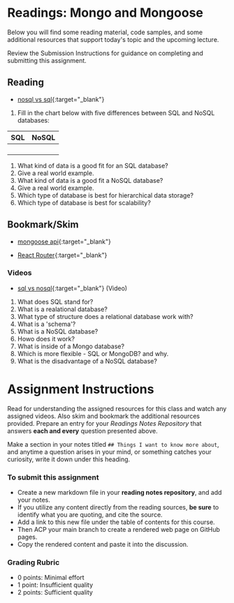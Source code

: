 # Readings: Mongo and Mongoose

Below you will find some reading material, code samples, and some additional resources that support today's topic and the upcoming lecture.

Review the Submission Instructions for guidance on completing and submitting this assignment.

## Reading

- [nosql vs sql](https://www.thegeekstuff.com/2014/01/sql-vs-nosql-db/?utm_source=tuicool){:target="_blank"}

1. Fill in the chart below with five differences between SQL and NoSQL databases:


| SQL    | NoSQL |
| ----------- | ----------- |
|             |             |
|             |             |
|             |             |
|             |             |

1. What kind of data is a good fit for an SQL database?
1. Give a real world example.
1. What kind of data is a good fit a NoSQL database?
1. Give a real world example.
1. Which type of database is best for hierarchical data storage?
1. Which type of database is best for scalability?

## Bookmark/Skim

- [mongoose api](https://mongoosejs.com/docs/api.html#Model){:target="_blank"}

- [React Router](https://reactrouter.com/web/api/BrowserRouter){:target="_blank"}
  
<!-- ## Additional Resources

PLACEHOLDER -->

### Videos

- [sql vs nosql](https://www.youtube.com/watch?v=ZS_kXvOeQ5Y){:target="_blank"} (Video)

1. What does SQL stand for?
1. What is a realational database?
1. What type of structure does a relational database work with?
1. What is a 'schema'?
1. What is a NoSQL database?
1. Howo does it work?
1. What is inside of a Mongo database?
1. Which is more flexible - SQL or MongoDB? and why.
1. What is the disadvantage of a NoSQL database?


# Assignment Instructions

Read for understanding the assigned resources for this class and watch any assigned videos. Also skim and bookmark the additional resources provided. Prepare an entry for your *Readings Notes Repository* that answers **each and every** question presented above. 

Make a section in your notes titled `## Things I want to know more about`, and anytime a question arises in your mind, or something catches your curiosity, write it down under this heading. 

### To submit this assignment

- Create a new markdown file in your **reading notes repository**, and add your notes.
- If you utilize any content directly from the reading sources, **be sure** to identify what you are quoting, and cite the source.
- Add a link to this new file under the table of contents for this course.
- Then ACP your main branch to create a rendered web page on GitHub pages.
- Copy the rendered content and paste it into the discussion.

### Grading Rubric

- 0 points: Minimal effort
- 1 point: Insufficient quality
- 2 points: Sufficient quality
